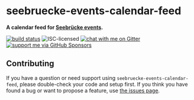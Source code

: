 # seebruecke-events-calendar-feed

**A calendar feed for [Seebrücke events](https://seebruecke.org/mach-mit/aktionen/).**

[![build status](https://api.travis-ci.org/derhuerst/seebruecke-events-calendar-feed.svg?branch=master)](https://travis-ci.org/derhuerst/seebruecke-events-calendar-feed)
![ISC-licensed](https://img.shields.io/github/license/derhuerst/seebruecke-events-calendar-feed.svg)
[![chat with me on Gitter](https://img.shields.io/badge/chat%20with%20me-on%20gitter-512e92.svg)](https://gitter.im/derhuerst)
[![support me via GitHub Sponsors](https://img.shields.io/badge/support%20me-donate-fa7664.svg)](https://github.com/sponsors/derhuerst)


## Contributing

If you have a question or need support using `seebruecke-events-calendar-feed`, please double-check your code and setup first. If you think you have found a bug or want to propose a feature, use [the issues page](https://github.com/derhuerst/seebruecke-events-calendar-feed/issues).
